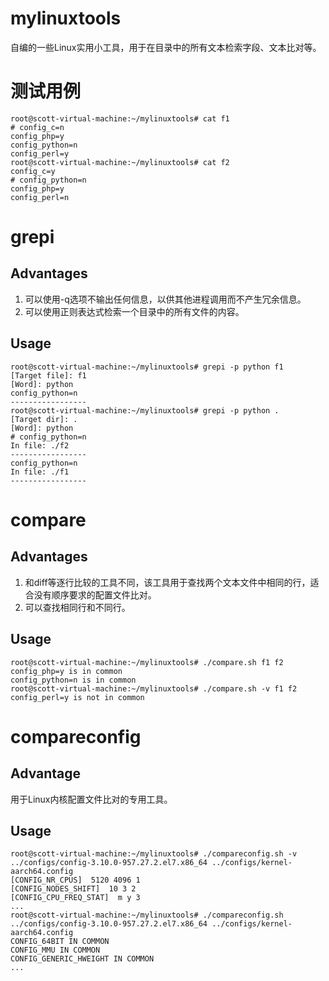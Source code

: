 # mylinuxtools
自编的一些Linux实用小工具，用于在目录中的所有文本检索字段、文本比对等。

# 测试用例
```
root@scott-virtual-machine:~/mylinuxtools# cat f1
# config_c=n
config_php=y
config_python=n
config_perl=y
root@scott-virtual-machine:~/mylinuxtools# cat f2
config_c=y
# config_python=n
config_php=y
config_perl=n
```
# grepi
## Advantages
1. 可以使用-q选项不输出任何信息，以供其他进程调用而不产生冗余信息。
2. 可以使用正则表达式检索一个目录中的所有文件的内容。
## Usage
```
root@scott-virtual-machine:~/mylinuxtools# grepi -p python f1
[Target file]: f1
[Word]: python
config_python=n
-----------------
root@scott-virtual-machine:~/mylinuxtools# grepi -p python .
[Target dir]: .
[Word]: python
# config_python=n
In file: ./f2
-----------------
config_python=n
In file: ./f1
-----------------
```
# compare
## Advantages
1. 和diff等逐行比较的工具不同，该工具用于查找两个文本文件中相同的行，适合没有顺序要求的配置文件比对。
2. 可以查找相同行和不同行。
## Usage
```
root@scott-virtual-machine:~/mylinuxtools# ./compare.sh f1 f2
config_php=y is in common
config_python=n is in common
root@scott-virtual-machine:~/mylinuxtools# ./compare.sh -v f1 f2
config_perl=y is not in common
```

# compareconfig
## Advantage
用于Linux内核配置文件比对的专用工具。
## Usage
```
root@scott-virtual-machine:~/mylinuxtools# ./compareconfig.sh -v ../configs/config-3.10.0-957.27.2.el7.x86_64 ../configs/kernel-aarch64.config 
[CONFIG_NR_CPUS]  5120 4096 1
[CONFIG_NODES_SHIFT]  10 3 2
[CONFIG_CPU_FREQ_STAT]  m y 3
...
root@scott-virtual-machine:~/mylinuxtools# ./compareconfig.sh ../configs/config-3.10.0-957.27.2.el7.x86_64 ../configs/kernel-aarch64.config 
CONFIG_64BIT IN COMMON
CONFIG_MMU IN COMMON
CONFIG_GENERIC_HWEIGHT IN COMMON
...
```





